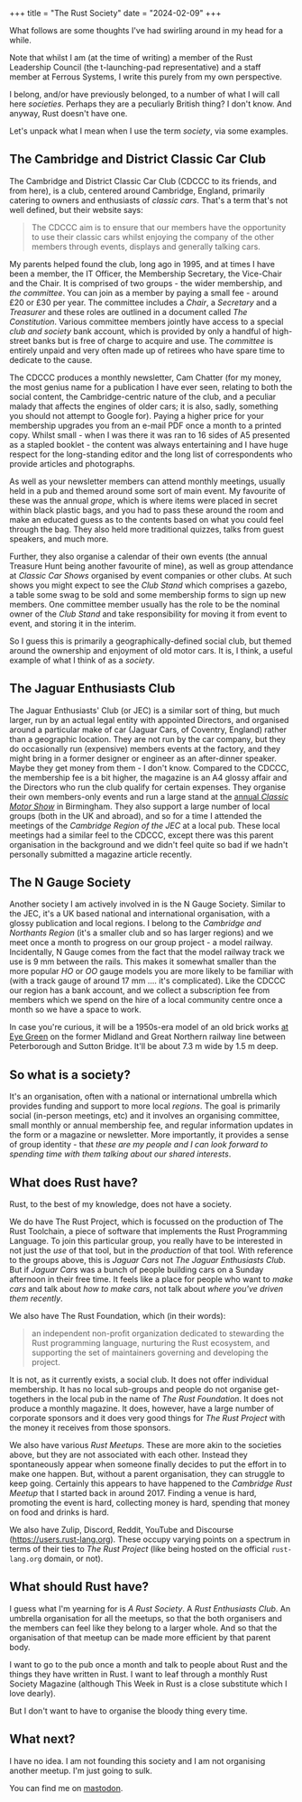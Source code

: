 +++
title = "The Rust Society"
date = "2024-02-09"
+++

What follows are some thoughts I've had swirling around in my head for a while.

Note that whilst I am (at the time of writing) a member of the Rust Leadership Council (the t-launching-pad representative) and a staff member at Ferrous Systems, I write this purely from my own perspective.

I belong, and/or have previously belonged, to a number of what I will call here *societies*. Perhaps they are a peculiarly British thing? I don't know. And anyway, Rust doesn't have one.

Let's unpack what I mean when I use the term *society*, via some examples.

## The Cambridge and District Classic Car Club

The Cambridge and District Classic Car Club (CDCCC to its friends, and from here), is a club, centered around Cambridge, England, primarily catering to owners and enthusiasts of *classic cars*. That's a term that's not well defined, but their website says:

> The CDCCC aim is to ensure that our members have the opportunity to use their classic cars whilst enjoying the company of the other members through events, displays and generally talking cars.

My parents helped found the club, long ago in 1995, and at times I have been a member, the IT Officer, the Membership Secretary, the Vice-Chair and the Chair. It is comprised of two groups - the wider membership, and *the committee*. You can join as a member by paying a small fee - around £20 or £30 per year. The committee includes a *Chair*, a *Secretary* and a *Treasurer* and these roles are outlined in a document called *The Constitution*. Various committee members jointly have access to a special *club and society* bank account, which is provided by only a handful of high-street banks but is free of charge to acquire and use. The *committee* is entirely unpaid and very often made up of retirees who have spare time to dedicate to the cause.

The CDCCC produces a monthly newsletter, Cam Chatter (for my money, the most genius name for a publication I have ever seen, relating to both the social content, the Cambridge-centric nature of the club, and a peculiar malady that affects the engines of older cars; it is also, sadly, something you should not attempt to Google for). Paying a higher price for your membership upgrades you from an e-mail PDF once a month to a printed copy. Whilst small - when I was there it was ran to 16 sides of A5 presented as a stapled booklet - the content was always entertaining and I have huge respect for the long-standing editor and the long list of correspondents who provide articles and photographs.

As well as your newsletter members can attend monthly meetings, usually held in a pub and themed around some sort of main event. My favourite of these was the annual *grope*, which is where items were placed in secret within black plastic bags, and you had to pass these around the room and make an educated guess as to the contents based on what you could feel through the bag. They also held more traditional quizzes, talks from guest speakers, and much more.

Further, they also organise a calendar of their own events (the annual Treasure Hunt being another favourite of mine), as well as group attendance at *Classic Car Shows* organised by event companies or other clubs. At such shows you might expect to see the *Club Stand* which comprises a gazebo, a table some swag to be sold and some membership forms to sign up new members. One committee member usually has the role to be the nominal owner of the *Club Stand* and take responsibility for moving it from event to event, and storing it in the interim.

So I guess this is primarily a geographically-defined social club, but themed around the ownership and enjoyment of old motor cars. It is, I think, a useful example of what I think of as a *society*.

## The Jaguar Enthusiasts Club

The Jaguar Enthusiasts' Club (or JEC) is a similar sort of thing, but much larger, run by an actual legal entity with appointed Directors, and organised around a particular make of car (Jaguar Cars, of Coventry, England) rather than a geographic location. They are not run by the car company, but they do occasionally run (expensive) members events at the factory, and they might bring in a former designer or engineer as an after-dinner speaker. Maybe they get money from them - I don't know. Compared to the CDCCC, the membership fee is a bit higher, the magazine is an A4 glossy affair and the Directors who run the club qualify for certain expenses. They organise their own members-only events and run a large stand at the [annual *Classic Motor Show*](https://www.necclassicmotorshow.com/) in Birmingham. They also support a large number of local groups (both in the UK and abroad), and so for a time I attended the meetings of the *Cambridge Region of the JEC* at a local pub. These local meetings had a similar feel to the CDCCC, except there was this parent organisation in the background and we didn't feel quite so bad if we hadn't personally submitted a magazine article recently.

## The N Gauge Society

Another society I am actively involved in is the N Gauge Society. Similar to the JEC, it's a UK based national and international organisation, with a glossy publication and local regions. I belong to the *Cambridge and Northants Region* (it's a smaller club and so has larger regions) and we meet once a month to progress on our group project - a model railway. Incidentally, N Gauge comes from the fact that the model railway track we use is 9 mm between the rails. This makes it somewhat smaller than the more popular *HO* or *OO* gauge models you are more likely to be familiar with (with a track gauge of around 17 mm .... it's complicated). Like the CDCCC our region has a bank account, and we collect a subscription fee from members which we spend on the hire of a local community centre once a month so we have a space to work.

In case you're curious, it will be a 1950s-era model of an old brick works [at Eye Green](http://www.eyepeterborough.co.uk/heritage/railway/) on the former Midland and Great Northern railway line between Peterborough and Sutton Bridge. It'll be about 7.3 m wide by 1.5 m deep.

## So what is a society?

It's an organisation, often with a national or international umbrella which provides funding and support to more local *regions*. The goal is primarily social (in-person meetings, etc) and it involves an organising committee, small monthly or annual membership fee, and regular information updates in the form or a magazine or newsletter. More importantly, it provides a sense of group identity - that *these are my people and I can look forward to spending time with them talking about our shared interests*.

## What does Rust have?

Rust, to the best of my knowledge, does not have a society.

We do have The Rust Project, which is focussed on the production of The Rust Toolchain, a piece of software that implements the Rust Programming Language. To join this particular group, you really have to be interested in not just the *use* of that tool, but in the *production* of that tool. With reference to the groups above, this is *Jaguar Cars* not *The Jaguar Enthusiasts Club*. But if *Jaguar Cars* was a bunch of people building cars on a Sunday afternoon in their free time. It feels like a place for people who want to *make cars* and talk about *how to make cars*, not talk about *where you've driven them recently*.

We also have The Rust Foundation, which (in their words):

> an independent non-profit organization dedicated to stewarding the Rust programming language, nurturing the Rust ecosystem, and supporting the set of maintainers governing and developing the project.

It is not, as it currently exists, a social club. It does not offer individual membership. It has no local sub-groups and people do not organise get-togethers in the local pub in the name of *The Rust Foundation*. It does not produce a monthly magazine. It does, however, have a large number of corporate sponsors and it does very good things for *The Rust Project* with the money it receives from those sponsors.

We also have various *Rust Meetups*. These are more akin to the societies above, but they are not associated with each other. Instead they spontaneously appear when someone finally decides to put the effort in to make one happen. But, without a parent organisation, they can struggle to keep going. Certainly this appears to have happened to the *Cambridge Rust Meetup* that I started back in around 2017. Finding a venue is hard, promoting the event is hard, collecting money is hard, spending that money on food and drinks is hard.

We also have Zulip, Discord, Reddit, YouTube and Discourse (<https://users.rust-lang.org>). These occupy varying points on a spectrum in terms of their ties to *The Rust Project* (like being hosted on the official `rust-lang.org` domain, or not).

## What should Rust have?

I guess what I'm yearning for is *A Rust Society*. A *Rust Enthusiasts Club*. An umbrella organisation for all the meetups, so that the both organisers and the members can feel like they belong to a larger whole. And so that the organisation of that meetup can be made more efficient by that parent body.

I want to go to the pub once a month and talk to people about Rust and the things they have written in Rust. I want to leaf through a monthly Rust Society Magazine (although This Week in Rust is a close substitute which I love dearly).

But I don't want to have to organise the bloody thing every time.

## What next?

I have no idea. I am not founding this society and I am not organising another meetup. I'm just going to sulk.

You can find me on [mastodon](https://hachyderm.io/@thejpster).

